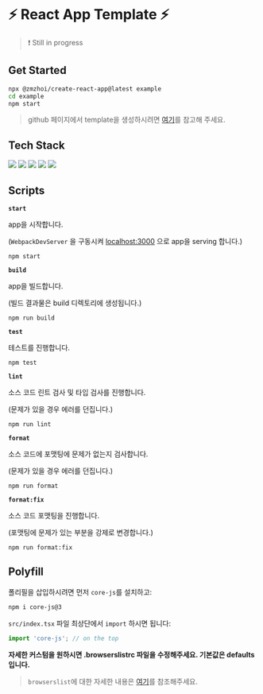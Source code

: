# ⚡️ React App Template ⚡️
> ❗️ Still in progress
## Get Started

```sh
npx @zmzhoi/create-react-app@latest example
cd example
npm start
```

> github 페이지에서 template을 생성하시려면 [여기](https://docs.github.com/en/repositories/creating-and-managing-repositories/creating-a-repository-from-a-template#creating-a-repository-from-a-template)를 참고해 주세요.

## Tech Stack

<img src="https://img.shields.io/badge/React-v18-brightgreen?style=flat-square&logo=react&logoColor=61DAFB"/>

<img src="https://img.shields.io/badge/Webpack-v5-brightgreen?style=flat-square&logo=Webpack&logoColor=61DAFB"/>

<img src="https://img.shields.io/badge/WebpackDevServer-v4-brightgreen?style=flat-square&logo=Webpack&logoColor=61DAFB"/>

<img src="https://img.shields.io/badge/Babel-v7-brightgreen?style=flat-square&logo=babel&logoColor=yellow"/>

<img src="https://img.shields.io/badge/Eslint-v8-brightgreen?style=flat-square&logo=eslint&logoColor=blueviolet"/>

## Scripts

**`start`**

app을 시작합니다.

(`WebpackDevServer` 을 구동시켜 [localhost:3000](localhost:3000) 으로 app을 serving 합니다.)

```
npm start
```

**`build`**

app을 빌드합니다.

(빌드 결과물은 build 디렉토리에 생성됩니다.)

```
npm run build
```

**`test`**

테스트를 진행합니다.

```
npm test
```

**`lint`**

소스 코드 린트 검사 및 타입 검사를 진행합니다.

(문제가 있을 경우 에러를 던집니다.)

```
npm run lint
```

**`format`**

소스 코드에 포맷팅에 문제가 없는지 검사합니다.

(문제가 있을 경우 에러를 던집니다.)

```
npm run format
```

**`format:fix`**

소스 코드 포맷팅을 진행합니다.

(포맷팅에 문제가 있는 부분을 강제로 변경합니다.)

```
npm run format:fix
```

## Polyfill

폴리필을 삽입하시려면 먼저 `core-js`를 설치하고:

```sh
npm i core-js@3
```

`src/index.tsx` 파일 최상단에서 `import` 하시면 됩니다:

```javascript
import 'core-js'; // on the top
```

**자세한 커스텀을 원하시면 .browserslistrc 파일을 수정해주세요. 기본값은 defaults 입니다.**

> `browserslist`에 대한 자세한 내용은
> <a href="https://github.com/browserslist/browserslist#readme" target="_blank">여기</a>를 참조해주세요.
